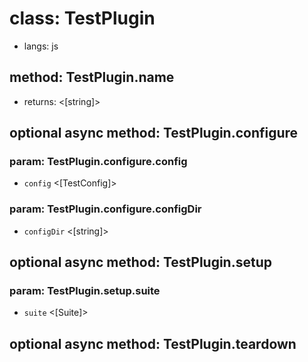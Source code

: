 # class: TestPlugin
* langs: js

## method: TestPlugin.name
- returns: <[string]>

## optional async method: TestPlugin.configure
### param: TestPlugin.configure.config
- `config` <[TestConfig]>

### param: TestPlugin.configure.configDir
- `configDir` <[string]>

## optional async method: TestPlugin.setup

### param: TestPlugin.setup.suite
- `suite` <[Suite]>

## optional async method: TestPlugin.teardown
